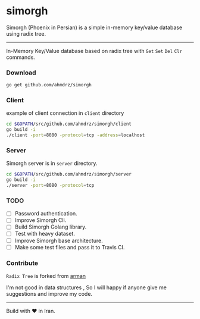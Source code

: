 # simorgh
Simorgh (Phoenix in Persian) is a simple in-memory key/value database using radix tree.

***

In-Memory Key/Value database based on radix tree with `Get` `Set` `Del` `Clr` commands.

### Download

```bash
go get github.com/ahmdrz/simorgh
```

### Client

example of client connection in `client` directory

```bash
cd $GOPATH/src/github.com/ahmdrz/simorgh/client
go build -i
./client -port=8080 -protocol=tcp -address=localhost
```

### Server

Simorgh server is in `server` directory. 

```bash
cd $GOPATH/src/github.com/ahmdrz/simorgh/server
go build -i
./server -port=8080 -protocol=tcp
```

### TODO

- [ ] Password authentication.
- [ ] Improve Simorgh Cli.
- [ ] Build Simorgh Golang library.
- [ ] Test with heavy dataset.
- [ ] Improve Simorgh base architecture.
- [ ] Make some test files and pass it to Travis CI.

### Contribute

`Radix Tree` is forked from [arman](https://github.com/armon/go-radix) 

I'm not good in data structures , So I will happy if anyone give me suggestions and improve my code.

***

Build with :heart: in Iran.
